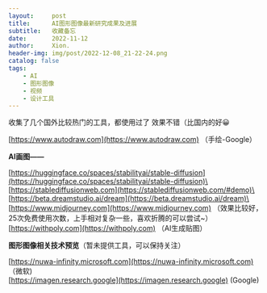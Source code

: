 ```yaml
---
layout:     post
title:      AI图形图像最新研究成果及进展
subtitle:   收藏备忘
date:       2022-11-12
author:     Xion.
header-img: img/post/2022-12-08_21-22-24.png
catalog: false
tags:
    - AI
    - 图形图像
    - 视频
    - 设计工具
---
```


收集了几个国外比较热门的工具，都使用过了 效果不错（比国内的好😀

[https://www.autodraw.com](https://www.autodraw.com) （手绘-Google）

**AI画图——** 

[https://huggingface.co/spaces/stabilityai/stable-diffusion](https://huggingface.co/spaces/stabilityai/stable-diffusion)\
[https://stablediffusionweb.com](https://stablediffusionweb.com/#demo)\
[https://beta.dreamstudio.ai/dream](https://beta.dreamstudio.ai/dream)\
[https://www.midjourney.com](https://www.midjourney.com) （效果比较好，25次免费使用次数，上手相对复杂一些，喜欢折腾的可以尝试~）\
[https://withpoly.com](https://withpoly.com) （AI生成贴图）

**图形图像相关技术预览**（暂未提供工具，可以保持关注） 

[https://nuwa-infinity.microsoft.com](https://nuwa-infinity.microsoft.com) （微软)  
[https://imagen.research.google](https://imagen.research.google) (Google)
